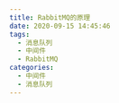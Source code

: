 ```yaml
---
title: RabbitMQ的原理
date: 2020-09-15 14:45:46
tags:
  - 消息队列
  - 中间件
  - RabbitMQ
categories:
  - 中间件
  - 消息队列
---
```

